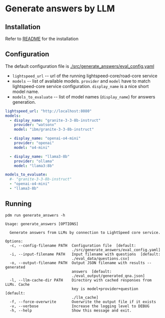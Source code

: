 # Generate answers by LLM

## Installation
Refer to [README](README.md) for the installation

## Configuration
The default configuration file is [./src/generate_answers/eval_config.yaml](/src/generate_answers/eval_config.yaml)

- `lightspeed_url` -- url of the running lightspeed-core/road-core service
- `models` -- list of available models. `provider` and `model` have to match
lightspeed-core service configuration. `display_name` is a nice short model name.
- `models_to_evaluate` -- list of model names (`display_name`) for answers generation.

```yaml
lightspeed_url: "http://localhost:8080"
models:
  - display_name: "granite-3-3-8b-instruct"
    provider: "watsonx"
    model: "ibm/granite-3-3-8b-instruct"

  - display_name: "openai-o4-mini"
    provider: "openai"
    model: "o4-mini"

  - display_name: "llama3-8b"
    provider: "ollama"
    model: "llama3:8b"

models_to_evaluate:
  #- "granite-3-3-8b-instruct"
  - "openai-o4-mini"
  - "llama3-8b"
```

## Running
`pdm run generate_answers -h`

```shell
Usage: generate_answers [OPTIONS]

  Generate answers from LLMs by connection to LightSpeed core service.

Options:
  -c, --config-filename PATH  Configuration file  [default:
                              ./src/generate_answers/eval_config.yaml]
  -i, --input-filename PATH   Input filename with questions  [default:
                              ./eval_data/questions.csv]
  -o, --output-filename PATH  Output JSON filename with results -- generated
                              answers  [default:
                              ./eval_output/generated_qna.json]
  -l, --llm-cache-dir PATH    Directory with cached responses from LLMs. Cache
                              key is model+provider+question  [default:
                              ./llm_cache]
  -f, --force-overwrite       Overwrite the output file if it exists
  -v, --verbose               Increase the logging level to DEBUG
  -h, --help                  Show this message and exit.
```